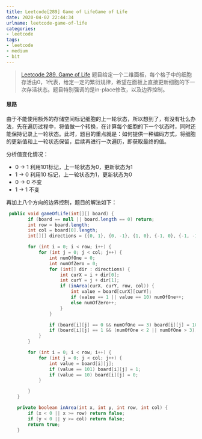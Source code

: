 ```yaml
---
title: Leetcode[289] Game of LifeGame of Life
date: 2020-04-02 22:44:34
urlname: leetcode-game-of-life
categories:
- leetcode
tags:
- leetcode
- medium
- bit
---
```


>[Leetcode 289. Game of Life](https://leetcode.com/problems/game-of-life/)
题目给定一个二维面板，每个格子中的细胞存活由0，1代表，给定一定的繁衍规律，希望在面板上直接更新细胞的下一次存活状态。题目特别强调的是in-place修改，以及边界控制。

<!--more -->

#### 思路

由于不能使用额外的存储空间标记细胞的上一轮状态，所以想到了，有没有社么办法，先在遍历过程中，将值做一个转换，在计算每个细胞的下一个状态时，同时还能保持记录上一轮状态。此时，题目的重点就是：如何提供一种编码方式，将细胞的更新值和上一轮状态保留，后续再进行一次遍历，即获取最终的值。

分析值变化情况：
- 0 -> 1 利用101标记，上一轮状态为0，更新状态为1
- 1 -> 0 利用10 标记，上一轮状态为1，更新状态为0
- 0 -> 0 不变
- 1 -> 1 不变

再加上八个方向的边界控制，题目的解法如下：
```java
 public void gameOfLife(int[][] board) {
        if (board == null || board.length == 0) return;
        int row = board.length;
        int col = board[0].length;
        int[][] directions = {{0, 1}, {0, -1}, {1, 0}, {-1, 0}, {-1, -1}, {-1, 1}, {1, -1}, {1, 1}};

        for (int i = 0; i < row; i++) {
            for (int j = 0; j < col; j++) {
                int numOfOne = 0;
                int numOfZero = 0;
                for (int[] dir : directions) {
                    int curX = i + dir[0];
                    int curY = j + dir[1];
                    if (inArea(curX, curY, row, col)) {
                        int value = board[curX][curY];
                        if (value == 1 || value == 10) numOfOne++;
                        else numOfZero++;
                    }
                }

                if (board[i][j] == 0 && numOfOne == 3) board[i][j] = 101; // 0->1
                if (board[i][j] == 1 && (numOfOne < 2 || numOfOne > 3)) board[i][j] = 10; // 1->0
            }
        }

        for (int i = 0; i < row; i++) {
            for (int j = 0; j < col; j++) {
                int value = board[i][j];
                if (value == 101) board[i][j] = 1;
                if (value == 10) board[i][j] = 0;
            }

        }
    }

    private boolean inArea(int x, int y, int row, int col) {
        if (x < 0 || x >= row) return false;
        if (y < 0 || y >= col) return false;
        return true;
    }
```
